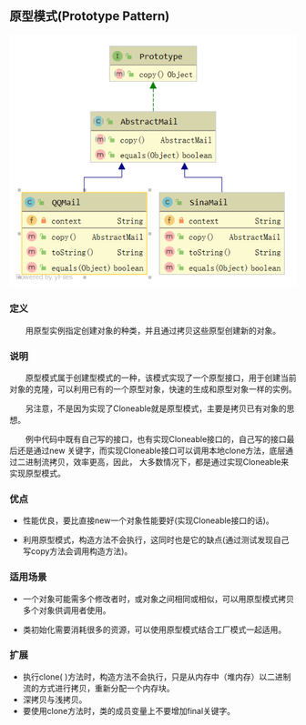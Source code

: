## 原型模式(Prototype Pattern)

![原型模式](https://github.com/GRain-long/ddstudy/blob/dev/ddstudy-designpattern/src/main/resources/image/prototype.png)


### 定义

&emsp;&emsp;用原型实例指定创建对象的种类，并且通过拷贝这些原型创建新的对象。



### 说明

&emsp;&emsp;原型模式属于创建型模式的一种，该模式实现了一个原型接口，用于创建当前对象的克隆，可以利用已有的一个原型对象，快速的生成和原型对象一样的实例。

&emsp;&emsp;另注意，不是因为实现了Cloneable就是原型模式，主要是拷贝已有对象的思想。

&emsp;&emsp;例中代码中既有自己写的接口，也有实现Cloneable接口的，自己写的接口最后还是通过new 关键字，而实现Cloneable接口可以调用本地clone方法，底层通过二进制流拷贝，效率更高，因此，
大多数情况下，都是通过实现Cloneable来实现原型模式。

### 优点

- 性能优良，要比直接new一个对象性能要好(实现Cloneable接口的话)。

- 利用原型模式，构造方法不会执行，这同时也是它的缺点(通过测试发现自己写copy方法会调用构造方法)。


### 适用场景

- 一个对象可能需多个修改者时，或对象之间相同或相似，可以用原型模式拷贝多个对象供调用者使用。

- 类初始化需要消耗很多的资源，可以使用原型模式结合工厂模式一起适用。


### 扩展

- 执行clone( )方法时，构造方法不会执行，只是从内存中（堆内存）以二进制流的方式进行拷贝，重新分配一个内存块。
- 深拷贝与浅拷贝。
- 要使用clone方法时，类的成员变量上不要增加final关键字。